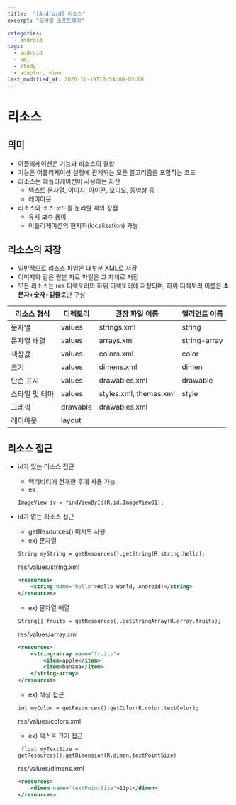```yaml
---
title:  "[Android] 리소스"
excerpt: "모바일 소프트웨어"

categories:
  - android
tags:
  - android
  - xml
  - study
  - adaptor, view
last_modified_at: 2020-10-19T10:54:00-05:00
---
```


# 리소스
## 의미 
* 어플리케이션은 기능과 리소스의 결합
* 기능은 어플리케이션 실행에 관계되는 모든 알고리즘을 포함하는 코드
* 리소스는 애플리케이션이 사용하는 자산
    * 텍스트 문자열, 이미지, 아이콘, 오디오, 동영상 등
    * 레이아웃
* 리소스와 소스 코드를 분리할 때의 장점
    * 유지 보수 용이
    * 어플리케이션의 현지화(localization) 가능

## 리소스의 저장
* 일반적으로 리소스 파일은 대부분 XML로 저장
* 이미지와 같은 원본 자료 파일은 그 자체로 저장
* 모든 리소스는 res 디렉토리의 하위 디렉토리에 저장되며, 하위 디렉토리 이름은 **소문자+숫자+밑줄**로만 구성


|리소스 형식|디렉토리|권장 파일 이름|엘리먼트 이름|
|------|-------|-------|------|
|문자열|values|strings.xml|string|
|문자열 배열|values|arrays.xml|string-array
|색상값|values|colors.xml|color
|크기|values|dimens.xml|dimen
|단순 표시|values|drawables.xml|drawable
|스타일 및 테마|values|styles.xml, themes.xml|style
|그래픽|drawable|drawables.xml|
|레이아웃|layout


## 리소스 접근
* id가 있는 리소스 접근
    * 액티비티에 전개한 후에 사용 가능
    * ex
     <pre><code>ImageView iv = findViewById(R.id.ImageView01);</code></pre>

* id가 없는 리소스 접근
    * getResources() 메서드 사용
    * ex) 문자열
    <pre><code>String myString = getResources().getString(R.string.hello);</code></pre>
    res/values/string.xml
    ~~~xml
    <resources>
        <string name="hello">Hello World, Android!</string>
    </resources>
    ~~~
    * ex) 문자열 배열 
    <pre><code>String[] fruits = getResources().getStringArray(R.array.fruits);</code></pre>
    res/values/array.xml
    ~~~xml
    <resources>
        <string-array name="fruits">
            <item>apple</item>
            <item>banana</item>
        </string-array>
    </resources>
    ~~~
    * ex) 색상 접근
    <pre><code>int myColor = getResources().getColor(R.color.textColor);</code></pre>
    res/values/colors.xml
    * ex) 텍스트 크기 접근
    <pre><code> float myTextSize = getResources().getDimension(R.dimen.textPointSize) </pre></code>
    res/values/dimens.xml
    ~~~xml
    <resources>
        <dimen name="textPointSize">11pt</dimen>
    </resources>
    ~~~
